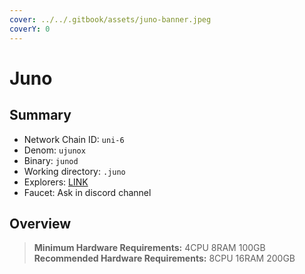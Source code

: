 ```yaml
---
cover: ../../.gitbook/assets/juno-banner.jpeg
coverY: 0
---
```


# Juno

## Summary

* Network Chain ID: `uni-6`
* Denom: `ujunox`
* Binary: `junod`
* Working directory: `.juno`
* Explorers: [LINK](https://testnet.mintscan.io/juno-testnet)
* Faucet: Ask in discord channel

## Overview

> **Minimum Hardware Requirements:** 4CPU 8RAM 100GB \
> **Recommended Hardware Requirements:** 8CPU 16RAM 200GB

